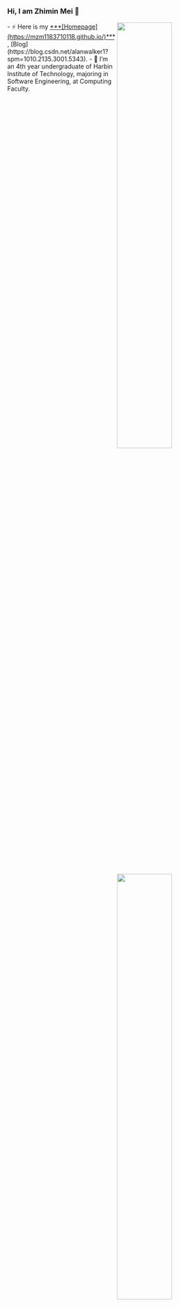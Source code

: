 ### Hi, I am Zhimin Mei 👋

<!--
**mzm1183710118/mzm1183710118** is a ✨ _special_ ✨ repository because its `README.md` (this file) appears on your GitHub profile.

Here are some ideas to get you started:

- 🔭 I’m currently working on ...
- 🌱 I’m currently learning ...
- 👯 I’m looking to collaborate on ...
- 🤔 I’m looking for help with ...
- 💬 Ask me about ...
- 📫 How to reach me: ...
- 😄 Pronouns: ...
- ⚡ Fun fact: ...
-->
<img align="right" width="50%" src="https://github-readme-stats.vercel.app/api?username=mzm1183710118&show_icons=true">
<img align="right" width="50%" src="https://github-readme-stats.vercel.app/api/top-langs/?username=mzm1183710118&layout=compact">
- ⚡ Here is my <u>***[Homepage](https://mzm1183710118.github.io/)***</u>, [Blog](https://blog.csdn.net/alanwalker1?spm=1010.2135.3001.5343).
- 🔭 I’m an 4th year undergraduate of Harbin Institute of Technology, majoring in Software Engineering, at Computing Faculty.
